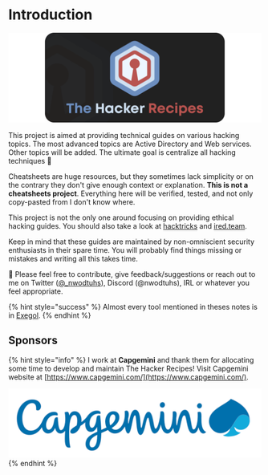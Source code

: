 # Introduction

<div align="center">

<img src=".gitbook/assets/thr_preview (1).png" alt="">

</div>



This project is aimed at providing technical guides on various hacking topics. The most advanced topics are Active Directory and Web services. Other topics will be added. The ultimate goal is centralize all hacking techniques :eyes:

Cheatsheets are huge resources, but they sometimes lack simplicity or on the contrary they don't give enough context or explanation. **This is not a cheatsheets project**. Everything here will be verified, tested, and not only copy-pasted from I don't know where.

This project is not the only one around focusing on providing ethical hacking guides. You should also take a look at [hacktricks](https://book.hacktricks.xyz/welcome/readme) and [ired.team](https://www.ired.team/).

Keep in mind that these guides are maintained by non-omniscient security enthusiasts in their spare time. You will probably find things missing or mistakes and writing all this takes time.

:mega: Please feel free to contribute, give feedback/suggestions or reach out to me on Twitter ([@\_nwodtuhs](https://twitter.com/\_nwodtuhs)), Discord (@nwodtuhs), IRL or whatever you feel appropriate.

{% hint style="success" %}
Almost every tool mentioned in theses notes is in [Exegol](https://exegol.rtfd.io).
{% endhint %}

## Sponsors

{% hint style="info" %}
I work at **Capgemini** and thank them for allocating some time to develop and maintain The Hacker Recipes! Visit Capgemini website at [https://www.capgemini.com/](https://www.capgemini.com/).

![](.gitbook/assets/capgemini.png)
{% endhint %}
